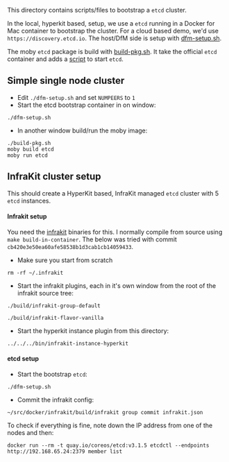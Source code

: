 This directory contains scripts/files to bootstrap a `etcd` cluster.

In the local, hyperkit based, setup, we use a `etcd` running in a
Docker for Mac container to bootstrap the cluster. For a cloud based demo, we'd use `https://discovery.etcd.io`. The host/DfM side is setup with [dfm-setup.sh](./dfm-setup.sh).

The moby `etcd` package is build with [build-pkg.sh](./build-pkg.sh). It take the official `etcd` container and adds a [script](./etcd.sh) to start `etcd`.


## Simple single node cluster

- Edit `./dfm-setup.sh` and set `NUMPEERS` to `1`
- Start the etcd bootstrap container in on window:
```
./dfm-setup.sh
```

- In another window build/run the moby image:
```
./build-pkg.sh
moby build etcd
moby run etcd
```

## InfraKit cluster setup

This should create a HyperKit based, InfraKit managed `etcd` cluster with 5 `etcd` instances.

#### Infrakit setup
You need the [infrakit](https://github.com/docker/infrakit) binaries for this. I normally compile from source using `make build-in-container`. The below was tried with commit `cb420e3e50ea60afe58538b1d3cab1cb14059433`.

- Make sure you start from scratch
```
rm -rf ~/.infrakit
```
- Start the infrakit plugins, each in it's own window from the root of the infrakit source tree:
```
./build/infrakit-group-default
```
```
./build/infrakit-flavor-vanilla
```
- Start the hyperkit instance plugin from this directory:
```
../../../bin/infrakit-instance-hyperkit
```

#### etcd setup

- Start the bootstrap `etcd`:
```
./dfm-setup.sh
```

- Commit the infrakit config:
```
~/src/docker/infrakit/build/infrakit group commit infrakit.json
```

To check if everything is fine, note down the IP address from one of
the nodes and then:
```
docker run --rm -t quay.io/coreos/etcd:v3.1.5 etcdctl --endpoints http://192.168.65.24:2379 member list
```
